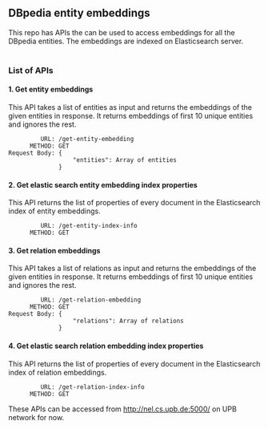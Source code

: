 ##  DBpedia entity embeddings

This repo has APIs the can be used to access embeddings for all the DBpedia entities. The embeddings are indexed on Elasticsearch server. 
<br><br>

###  List of APIs

#### 1. Get entity embeddings
This API takes a list of entities as input and returns the embeddings of the given entities in response. It returns embeddings of first 10 unique entities and ignores the rest. 
```
         URL: /get-entity-embedding
      METHOD: GET
Request Body: {
                  "entities": Array of entities
              }
```

#### 2. Get elastic search entity embedding index properties
This API returns the list of properties of every document in the Elasticsearch index of entity embeddings. 
```
         URL: /get-entity-index-info
      METHOD: GET
```

#### 3. Get relation embeddings
This API takes a list of relations as input and returns the embeddings of the given entities in response. It returns embeddings of first 10 unique entities and ignores the rest. 
```
         URL: /get-relation-embedding
      METHOD: GET
Request Body: {
                  "relations": Array of relations
              }
```

#### 4. Get elastic search relation embedding index properties
This API returns the list of properties of every document in the Elasticsearch index of relation embeddings. 
```
         URL: /get-relation-index-info
      METHOD: GET
```

These APIs can be accessed from http://nel.cs.upb.de:5000/ on UPB network for now.